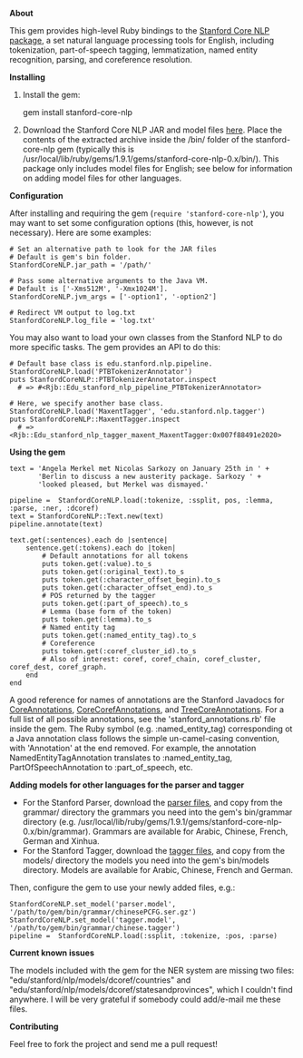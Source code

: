 **About**
  
This gem provides high-level Ruby bindings to the [Stanford Core NLP package](http://nlp.stanford.edu/software/corenlp.shtml), a set natural language processing tools for English, including tokenization, part-of-speech tagging, lemmatization, named entity recognition, parsing, and coreference resolution. 

**Installing**

1. Install the gem:

    gem install stanford-core-nlp

2. Download the Stanford Core NLP JAR and model files [here](http://louismullie.com/stanford-core-nlp-english.zip). Place the contents of the extracted archive inside the /bin/ folder of the stanford-core-nlp gem (typically this is /usr/local/lib/ruby/gems/1.9.1/gems/stanford-core-nlp-0.x/bin/). This package only includes model files for English; see below for information on adding model files for other languages.

**Configuration**

After installing and requiring the gem (`require 'stanford-core-nlp'`), you may want to set some configuration options (this, however, is not necessary). Here are some examples:

    # Set an alternative path to look for the JAR files
    # Default is gem's bin folder.
    StanfordCoreNLP.jar_path = '/path/'

    # Pass some alternative arguments to the Java VM.
    # Default is ['-Xms512M', '-Xmx1024M'].
    StanfordCoreNLP.jvm_args = ['-option1', '-option2']

    # Redirect VM output to log.txt
    StanfordCoreNLP.log_file = 'log.txt'

You may also want to load your own classes from the Stanford NLP to do more specific tasks. The gem provides an API to do this:

    # Default base class is edu.stanford.nlp.pipeline.
    StanfordCoreNLP.load('PTBTokenizerAnnotator')  
    puts StanfordCoreNLP::PTBTokenizerAnnotator.inspect
      # => #<Rjb::Edu_stanford_nlp_pipeline_PTBTokenizerAnnotator>

    # Here, we specify another base class.
    StanfordCoreNLP.load('MaxentTagger', 'edu.stanford.nlp.tagger') 
    puts StanfordCoreNLP::MaxentTagger.inspect
      # => <Rjb::Edu_stanford_nlp_tagger_maxent_MaxentTagger:0x007f88491e2020>

**Using the gem**

    text = 'Angela Merkel met Nicolas Sarkozy on January 25th in ' +
           'Berlin to discuss a new austerity package. Sarkozy ' +
           'looked pleased, but Merkel was dismayed.'

    pipeline =  StanfordCoreNLP.load(:tokenize, :ssplit, pos, :lemma, :parse, :ner, :dcoref)
    text = StanfordCoreNLP::Text.new(text)
    pipeline.annotate(text)

    text.get(:sentences).each do |sentence|
        sentence.get(:tokens).each do |token|
            # Default annotations for all tokens
            puts token.get(:value).to_s
            puts token.get(:original_text).to_s
            puts token.get(:character_offset_begin).to_s
            puts token.get(:character_offset_end).to_s
            # POS returned by the tagger
            puts token.get(:part_of_speech).to_s
            # Lemma (base form of the token)
            puts token.get(:lemma).to_s
            # Named entity tag
            puts token.get(:named_entity_tag).to_s
            # Coreference
            puts token.get(:coref_cluster_id).to_s
            # Also of interest: coref, coref_chain, coref_cluster, coref_dest, coref_graph.
        end
    end

A good reference for names of annotations are the Stanford Javadocs for [CoreAnnotations](http://nlp.stanford.edu/nlp/javadoc/javanlp/edu/stanford/nlp/ling/CoreAnnotations.html), [CoreCorefAnnotations](http://nlp.stanford.edu/nlp/javadoc/javanlp/edu/stanford/nlp/dcoref/CorefCoreAnnotations.html), and [TreeCoreAnnotations](http://nlp.stanford.edu/nlp/javadoc/javanlp/edu/stanford/nlp/trees/TreeCoreAnnotations.html). For a full list of all possible annotations, see the 'stanford_annotations.rb' file inside the gem. The Ruby symbol (e.g. :named_entity_tag) corresponding ot a Java annotation class follows the simple un-camel-casing convention, with 'Annotation' at the end removed. For example, the annotation NamedEntityTagAnnotation translates to :named_entity_tag, PartOfSpeechAnnotation to :part_of_speech, etc.

**Adding models for other languages for the parser and tagger**

- For the Stanford Parser, download the [parser files](http://nlp.stanford.edu/software/lex-parser.shtml), and copy from the grammar/ directory the grammars you need into the gem's bin/grammar directory (e.g. /usr/local/lib/ruby/gems/1.9.1/gems/stanford-core-nlp-0.x/bin/grammar). Grammars are available for Arabic, Chinese, French, German and Xinhua.
- For the Stanford Tagger, download the [tagger files](http://nlp.stanford.edu/software/tagger.shtml), and copy from the models/ directory the models you need into the gem's bin/models directory. Models are available for Arabic, Chinese, French and German.

Then, configure the gem to use your newly added files, e.g.:
    
    StanfordCoreNLP.set_model('parser.model', '/path/to/gem/bin/grammar/chinesePCFG.ser.gz')
    StanfordCoreNLP.set_model('tagger.model', '/path/to/gem/bin/grammar/chinese.tagger')
    pipeline =  StanfordCoreNLP.load(:ssplit, :tokenize, :pos, :parse)

**Current known issues**

The models included with the gem for the NER system are missing two files: "edu/stanford/nlp/models/dcoref/countries" and "edu/stanford/nlp/models/dcoref/statesandprovinces", which I couldn't find anywhere. I will be very grateful if somebody could add/e-mail me these files.

**Contributing**

Feel free to fork the project and send me a pull request!